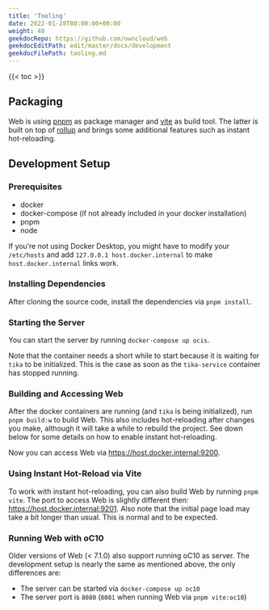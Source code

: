 ```yaml
---
title: 'Tooling'
date: 2022-01-28T00:00:00+00:00
weight: 40
geekdocRepo: https://github.com/owncloud/web
geekdocEditPath: edit/master/docs/development
geekdocFilePath: tooling.md
---
```


{{< toc >}}

## Packaging

Web is using [pnpm](https://pnpm.io/) as package manager and [vite](https://vitejs.dev/) as build tool. The latter is built on top of [rollup](https://rollupjs.org/) and brings some additional features such as instant hot-reloading.

## Development Setup

### Prerequisites

- docker
- docker-compose (if not already included in your docker installation)
- pnpm
- node

If you’re not using Docker Desktop, you might have to modify your `/etc/hosts` and add `127.0.0.1 host.docker.internal` to make `host.docker.internal` links work.

### Installing Dependencies

After cloning the source code, install the dependencies via `pnpm install`.

### Starting the Server

You can start the server by running `docker-compose up ocis`.

Note that the container needs a short while to start because it is waiting for `tika` to be initialized. This is the case as soon as the `tika-service` container has stopped running.

### Building and Accessing Web

After the docker containers are running (and `tika` is being initialized), run `pnpm build:w` to build Web. This also includes hot-reloading after changes you make, although it will take a while to rebuild the project. See down below for some details on how to enable instant hot-reloading.

Now you can access Web via https://host.docker.internal:9200.

### Using Instant Hot-Reload via Vite

To work with instant hot-reloading, you can also build Web by running `pnpm vite`. The port to access Web is slightly different then: https://host.docker.internal:9201. Also note that the initial page load may take a bit longer than usual. This is normal and to be expected.

### Running Web with oC10

Older versions of Web (< 7.1.0) also support running oC10 as server. The development setup is nearly the same as mentioned above, the only differences are:

* The server can be started via `docker-compose up oc10`
* The server port is `8080` (`8081` when running Web via `pnpm vite:oc10`)
